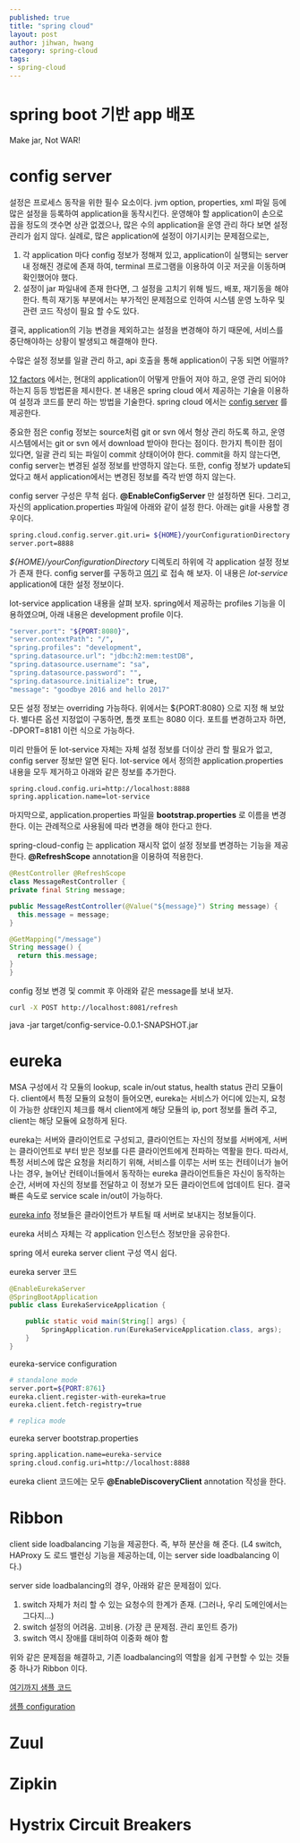 ```yaml
---
published: true
title: "spring cloud"
layout: post
author: jihwan, hwang
category: spring-cloud
tags:
- spring-cloud
---
```


# spring boot 기반 app 배포
Make jar, Not WAR!

# config server
설정은 프로세스 동작을 위한 필수 요소이다.
jvm option, properties, xml 파일 등에 많은 설정을 등록하여 application을 동작시킨다.
운영해야 할 application이 손으로 꼽을 정도의 갯수면 상관 없겠으나, 많은 수의 application을 운영 관리 하다 보면 설정 관리가 쉽지 않다.
실례로, 많은 application에 설정이 야기시키는 문제점으로는,
1. 각 application 마다 config 정보가 정해져 있고, application이 실행되는 server내 정해진 경로에 존재 하여, terminal 프로그램을 이용하여 이곳 저곳을 이동하며 확인했어야 했다.
2. 설정이 jar 파일내에 존재 한다면, 그 설정을 고치기 위해 빌드, 배포, 재기동을 해야 한다. 특히 재기동 부분에서는 부가적인 문제점으로 인하여 시스템 운영 노하우 및 관련 코드 작성이 필요 할 수도 있다.

결국, application의 기능 변경을 제외하고는 설정을 변경해야 하기 때문에, 서비스를 중단해야하는 상황이 발생되고 해결해야 한다.

수많은 설정 정보를 일괄 관리 하고, api 호출을 통해 application이 구동 되면 어떨까?

[12 factors](https://12factor.net/ko/) 에서는, 현대의 application이 어떻게 만들어 져야 하고, 운영 관리 되어야 하는지 등등 방법론을 제시한다.
본 내용은 spring cloud 에서 제공하는 기술을 이용하여 설정과 코드를 분리 하는 방법을 기술한다.
spring cloud 에서는 [config server](https://cloud.spring.io/spring-cloud-config/spring-cloud-config.html) 를 제공한다.

중요한 점은 config 정보는 source처럼 git or svn 에서 형상 관리 하도록 하고,
운영 시스템에서는 git or svn 에서 download 받아야 한다는 점이다.
한가지 특이한 점이 있다면, 일괄 관리 되는 파일이 commit 상태이어야 한다.
commit을 하지 않는다면, config server는 변경된 설정 정보를 반영하지 않는다.
또한, config 정보가 update되었다고 해서 application에서는 변경된 정보를 즉각 반영 하지 않는다.

config server 구성은 무척 쉽다. **@EnableConfigServer** 만 설정하면 된다.
그리고, 자신의 application.properties 파일에 아래와 같이 설정 한다. 아래는 git을 사용할 경우이다.

```bash
spring.cloud.config.server.git.uri= ${HOME}/yourConfigurationDirectory
server.port=8888
```

*${HOME}/yourConfigurationDirectory* 디렉토리 하위에 각 application 설정 정보가 존재 한다.
config server를 구동하고 [여기](http://localhost:8888/lot-service/development) 로 접속 해 보자.
이 내용은 *lot-service* application에 대한 설정 정보이다.

lot-service application 내용을 살펴 보자. spring에서 제공하는 profiles 기능을 이용하였으며, 아래 내용은 development profile 이다.

```bash
"server.port": "${PORT:8080}",
"server.contextPath": "/",
"spring.profiles": "development",
"spring.datasource.url": "jdbc:h2:mem:testDB",
"spring.datasource.username": "sa",
"spring.datasource.password": "",
"spring.datasource.initialize": true,
"message": "goodbye 2016 and hello 2017"
```

모든 설정 정보는 overriding 가능하다. 위에서는 ${PORT:8080} 으로 지정 해 보았다.
별다른 옵션 지정없이 구동하면, 톰캣 포트는 8080 이다. 포트를 변경하고자 하면, -DPORT=8181 이런 식으로 가능하다.

미리 만들어 둔 lot-service 자체는 자체 설정 정보를 더이상 관리 할 필요가 없고,
config server 정보만 알면 된다.
lot-service 에서 정의한 application.properties 내용을 모두 제거하고 아래와 같은 정보를 추가한다.

```bash
spring.cloud.config.uri=http://localhost:8888
spring.application.name=lot-service
```

마지막으로, application.properties 파일을 **bootstrap.properties** 로 이름을 변경한다.
이는 관례적으로 사용됨에 따라 변경을 해야 한다고 한다.


spring-cloud-config 는 application 재시작 없이 설정 정보를 변경하는 기능을 제공한다.
**@RefreshScope** annotation을 이용하여 적용한다.

```java
@RestController @RefreshScope
class MessageRestController {
private final String message;

public MessageRestController(@Value("${message}") String message) {
  this.message = message;
}

@GetMapping("/message")
String message() {
  return this.message;
}
}
```

config 정보 변경 및 commit 후 아래와 같은 message를 보내 보자.

```bash
curl -X POST http://localhost:8081/refresh
```
java -jar target/config-service-0.0.1-SNAPSHOT.jar


# eureka


MSA 구성에서 각 모듈의 lookup, scale in/out status, health status 관리 모듈이다.
client에서 특정 모듈의 요청이 들어오면, eureka는 서비스가 어디에 있는지, 요청이 가능한 상태인지 체크를 해서
client에게 해당 모듈의 ip, port 정보를 돌려 주고, client는 해당 모듈에 요청하게 된다.

eureka는 서버와 클라이언트로 구성되고, 클라이언트는 자신의 정보를 서버에게,
서버는 클라이언트로 부터 받은 정보를 다른 클라이언트에게 전파하는 역활을 한다.
따라서, 특정 서비스에 많은 요청을 처리하기 위해, 서비스를 이루는 서버 또는 컨테이너가 늘어나는 경우,
늘어난 컨테이너들에서 동작하는 eureka 클라이언트들은 자신이 동작하는 순간,
서버에 자신의 정보를 전달하고 이 정보가 모든 클라이언트에 업데이트 된다.
결국 빠른 속도로 service scale in/out이 가능하다.

[eureka info](http://localhost:8761/eureka/apps) 정보들은 클라이언트가 부트될 때 서버로 보내지는
정보들이다.

eureka 서비스 자체는 각 application 인스턴스 정보만을 공유한다.

spring 에서 eureka server client 구성 역시 쉽다.

eureka server 코드

```java
@EnableEurekaServer
@SpringBootApplication
public class EurekaServiceApplication {

	public static void main(String[] args) {
		SpringApplication.run(EurekaServiceApplication.class, args);
	}
}
```

eureka-service configuration

```bash
# standalone mode
server.port=${PORT:8761}
eureka.client.register-with-eureka=true
eureka.client.fetch-registry=true
```

```bash
# replica mode

```

eureka server bootstrap.properties

```bash
spring.application.name=eureka-service
spring.cloud.config.uri=http://localhost:8888
```

eureka client 코드에는 모두 **@EnableDiscoveryClient** annotation 작성을 한다.


# Ribbon
client side loadbalancing 기능을 제공한다. 즉, 부하 분산을 해 준다.
(L4 switch, HAProxy 도 로드 밸런싱 기능을 제공하는데, 이는 server side loadbalancing 이다.)

server side loadbalancing의 경우, 아래와 같은 문제점이 있다.
1. switch 자체가 처리 할 수 있는 요청수의 한계가 존재. (그러나, 우리 도메인에서는 그다지...)
2. switch 설정의 어려움. 고비용. (가장 큰 문제점. 관리 포인트 증가)
3. switch 역시 장애를 대비하여 이중화 해야 함

위와 같은 문제점을 해결하고, 기존 loadbalancing의 역할을 쉽게 구현할 수 있는 것들 중 하나가 Ribbon 이다.

[여기까지 샘플 코드](https://github.com/aimtechs/microservices-demo)

[샘플 configuration](https://github.com/aimtechs/microservices-demo-config)

# Zuul

# Zipkin

# Hystrix Circuit Breakers
